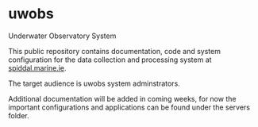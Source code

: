 # uwobs
Underwater Observatory System

This public repository contains documentation, code and system configuration
for the data collection and processing system at <a href="spiddal.marine.ie">
spiddal.marine.ie</a>.

The target audience is uwobs system adminstrators.

Additional documentation will be added in coming weeks, for now the important
configurations and applications can be found under the servers folder.
